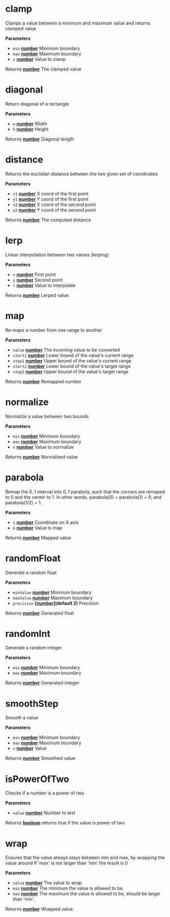 <!-- Generated by documentation.js. Update this documentation by updating the source code. -->

# clamp

Clamps a value between a minimum and maximum value and returns clamped value

**Parameters**

-   `min` **[number](https://developer.mozilla.org/en-US/docs/Web/JavaScript/Reference/Global_Objects/Number)** Minimum boundary
-   `max` **[number](https://developer.mozilla.org/en-US/docs/Web/JavaScript/Reference/Global_Objects/Number)** Maximum boundary
-   `v` **[number](https://developer.mozilla.org/en-US/docs/Web/JavaScript/Reference/Global_Objects/Number)** Value to clamp

Returns **[number](https://developer.mozilla.org/en-US/docs/Web/JavaScript/Reference/Global_Objects/Number)** The clamped value

# diagonal

Return diagonal of a rectangle

**Parameters**

-   `w` **[number](https://developer.mozilla.org/en-US/docs/Web/JavaScript/Reference/Global_Objects/Number)** Width
-   `h` **[number](https://developer.mozilla.org/en-US/docs/Web/JavaScript/Reference/Global_Objects/Number)** Height

Returns **[number](https://developer.mozilla.org/en-US/docs/Web/JavaScript/Reference/Global_Objects/Number)** Diagonal length

# distance

Returns the euclidian distance between the two given set of coordinates

**Parameters**

-   `x1` **[number](https://developer.mozilla.org/en-US/docs/Web/JavaScript/Reference/Global_Objects/Number)** X coord of the first point
-   `y1` **[number](https://developer.mozilla.org/en-US/docs/Web/JavaScript/Reference/Global_Objects/Number)** Y coord of the first point
-   `x2` **[number](https://developer.mozilla.org/en-US/docs/Web/JavaScript/Reference/Global_Objects/Number)** X coord of the second point
-   `y2` **[number](https://developer.mozilla.org/en-US/docs/Web/JavaScript/Reference/Global_Objects/Number)** Y coord of the second point

Returns **[number](https://developer.mozilla.org/en-US/docs/Web/JavaScript/Reference/Global_Objects/Number)** The computed distance

# lerp

Linear interpolation between two values (lerping)

**Parameters**

-   `x` **[number](https://developer.mozilla.org/en-US/docs/Web/JavaScript/Reference/Global_Objects/Number)** First point
-   `y` **[number](https://developer.mozilla.org/en-US/docs/Web/JavaScript/Reference/Global_Objects/Number)** Second point
-   `r` **[number](https://developer.mozilla.org/en-US/docs/Web/JavaScript/Reference/Global_Objects/Number)** Value to interpolate

Returns **[number](https://developer.mozilla.org/en-US/docs/Web/JavaScript/Reference/Global_Objects/Number)** Lerped value

# map

Re-maps a number from one range to another

**Parameters**

-   `value` **[number](https://developer.mozilla.org/en-US/docs/Web/JavaScript/Reference/Global_Objects/Number)** The incoming value to be converted
-   `start1` **[number](https://developer.mozilla.org/en-US/docs/Web/JavaScript/Reference/Global_Objects/Number)** Lower bound of the value's current range
-   `stop1` **[number](https://developer.mozilla.org/en-US/docs/Web/JavaScript/Reference/Global_Objects/Number)** Upper bound of the value's current range
-   `start2` **[number](https://developer.mozilla.org/en-US/docs/Web/JavaScript/Reference/Global_Objects/Number)** Lower bound of the value's target range
-   `stop2` **[number](https://developer.mozilla.org/en-US/docs/Web/JavaScript/Reference/Global_Objects/Number)** Upper bound of the value's target range

Returns **[number](https://developer.mozilla.org/en-US/docs/Web/JavaScript/Reference/Global_Objects/Number)** Remapped number

# normalize

Normalize a value between two bounds

**Parameters**

-   `min` **[number](https://developer.mozilla.org/en-US/docs/Web/JavaScript/Reference/Global_Objects/Number)** Minimum boundary
-   `max` **[number](https://developer.mozilla.org/en-US/docs/Web/JavaScript/Reference/Global_Objects/Number)** Maximum boundary
-   `x` **[number](https://developer.mozilla.org/en-US/docs/Web/JavaScript/Reference/Global_Objects/Number)** Value to normalize

Returns **[number](https://developer.mozilla.org/en-US/docs/Web/JavaScript/Reference/Global_Objects/Number)** Normalized value

# parabola

Remap the 0..1 interval into 0..1 parabola, such that the corners are remaped to 0 and the center to 1.
In other words, parabola(0) = parabola(1) = 0, and parabola(1/2) = 1.

**Parameters**

-   `x` **[number](https://developer.mozilla.org/en-US/docs/Web/JavaScript/Reference/Global_Objects/Number)** Coordinate on X axis
-   `k` **[number](https://developer.mozilla.org/en-US/docs/Web/JavaScript/Reference/Global_Objects/Number)** Value to map

Returns **[number](https://developer.mozilla.org/en-US/docs/Web/JavaScript/Reference/Global_Objects/Number)** Mapped value

# randomFloat

Generate a random float

**Parameters**

-   `minValue` **[number](https://developer.mozilla.org/en-US/docs/Web/JavaScript/Reference/Global_Objects/Number)** Minimum boundary
-   `maxValue` **[number](https://developer.mozilla.org/en-US/docs/Web/JavaScript/Reference/Global_Objects/Number)** Maximum boundary
-   `precision` **\[[number](https://developer.mozilla.org/en-US/docs/Web/JavaScript/Reference/Global_Objects/Number)](default 2)** Precision

Returns **[number](https://developer.mozilla.org/en-US/docs/Web/JavaScript/Reference/Global_Objects/Number)** Generated float

# randomInt

Generate a random integer

**Parameters**

-   `min` **[number](https://developer.mozilla.org/en-US/docs/Web/JavaScript/Reference/Global_Objects/Number)** Minimum boundary
-   `max` **[number](https://developer.mozilla.org/en-US/docs/Web/JavaScript/Reference/Global_Objects/Number)** Maximum boundary

Returns **[number](https://developer.mozilla.org/en-US/docs/Web/JavaScript/Reference/Global_Objects/Number)** Generated integer

# smoothStep

Smooth a value

**Parameters**

-   `min` **[number](https://developer.mozilla.org/en-US/docs/Web/JavaScript/Reference/Global_Objects/Number)** Minimum boundary
-   `max` **[number](https://developer.mozilla.org/en-US/docs/Web/JavaScript/Reference/Global_Objects/Number)** Maximum boundary
-   `v` **[number](https://developer.mozilla.org/en-US/docs/Web/JavaScript/Reference/Global_Objects/Number)** Value

Returns **[number](https://developer.mozilla.org/en-US/docs/Web/JavaScript/Reference/Global_Objects/Number)** Smoothed value

# isPowerOfTwo

Checks if a number is a power of two

**Parameters**

-   `value` **[number](https://developer.mozilla.org/en-US/docs/Web/JavaScript/Reference/Global_Objects/Number)** Number to test

Returns **[boolean](https://developer.mozilla.org/en-US/docs/Web/JavaScript/Reference/Global_Objects/Boolean)** returns true if the value is power of two

# wrap

Ensures that the value always stays between min and max, by wrapping the value around
If 'max' is not larger than 'min' the result is 0

**Parameters**

-   `value` **[number](https://developer.mozilla.org/en-US/docs/Web/JavaScript/Reference/Global_Objects/Number)** The value to wrap
-   `min` **[number](https://developer.mozilla.org/en-US/docs/Web/JavaScript/Reference/Global_Objects/Number)** The minimum the value is allowed to be.
-   `max` **[number](https://developer.mozilla.org/en-US/docs/Web/JavaScript/Reference/Global_Objects/Number)** The maximum the value is allowed to be, should be larger than 'min'.

Returns **[number](https://developer.mozilla.org/en-US/docs/Web/JavaScript/Reference/Global_Objects/Number)** Wrapped value.
